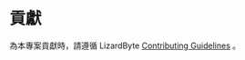 # 貢獻

為本專案貢獻時，請遵循 LizardByte
[Contributing Guidelines](https://docs.lizardbyte.dev/latest/developers/contributing.html)
。
